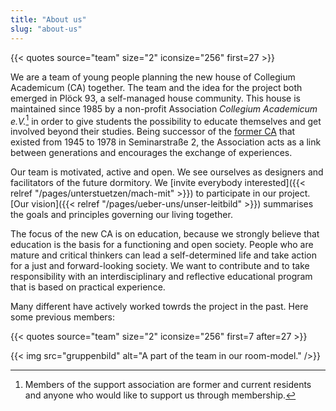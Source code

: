 ```yaml
---
title: "About us"
slug: "about-us"
---
```


{{< quotes source="team" size="2" iconsize="256" first=27 >}}

We are a team of young people planning the new house of Collegium Academicum (CA) together. The team and the idea for the project both emerged in Plöck 93, a self-managed house community. This house is maintained since 1985 by a non-profit Association _Collegium Academicum e.V._[^1] in order to give students the possibility to educate themselves and get involved beyond their studies. Being successor of the [former CA](/geschichte) that existed from 1945 to 1978 in Seminarstraße 2, the Association acts as a link between generations and encourages the exchange of experiences.

Our team is motivated, active and open. We see ourselves as designers and facilitators of the future dormitory. We [invite everybody interested]({{< relref "/pages/unterstuetzen/mach-mit" >}}) to participate in our project. [Our vision]({{< relref "/pages/ueber-uns/unser-leitbild" >}}) summarises the goals and principles governing our living together.

The focus of the new CA is on education, because we strongly believe that education is the basis for a functioning and open society. People who are mature and critical thinkers can lead a self-determined life and take action for a just and forward-looking society. We want to contribute and to take responsibility with an interdisciplinary and reflective educational program that is based on practical experience.

Many different have actively worked towrds the project in the past. Here some previous members:

{{< quotes source="team" size="2" iconsize="256" first=7 after=27 >}}

{{< img src="gruppenbild" alt="A part of the team in our room-model." />}}

[^1]: Members of the support association are former and current residents and anyone who would like to support us through membership.
